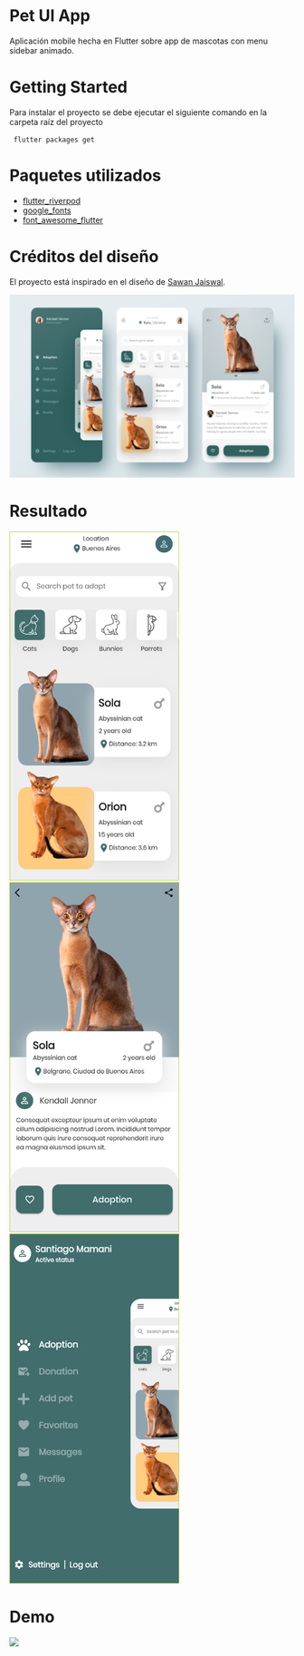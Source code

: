 # Pet UI App
 Aplicación mobile hecha en Flutter sobre app de mascotas con menu sidebar animado.
 
# Getting Started
 Para instalar el proyecto se debe ejecutar el siguiente comando en la carpeta raíz del proyecto
 ```
  flutter packages get
```

# Paquetes utilizados

- <a href="https://pub.dev/packages/flutter_riverpod" target="_blank">flutter_riverpod</a>
- <a href="https://pub.dev/packages/google_fonts" target="_blank">google_fonts</a>
- <a href="https://pub.dev/packages/font_awesome_flutter" target="_blank">font_awesome_flutter</a>

# Créditos del diseño
El proyecto está inspirado en el diseño de [Sawan Jaiswal](https://dribbble.com/shots/12217533-Pet-adoption-Store-app).

<img src="demo/banner.PNG" width=900>

# Resultado

<img src="demo/screen_1.png" width=300> <img src="demo/screen_2.png" width=300> <img src="demo/screen_3.png" width=300>

# Demo

<img src="demo/pet_ui_demo.gif" width=300>

